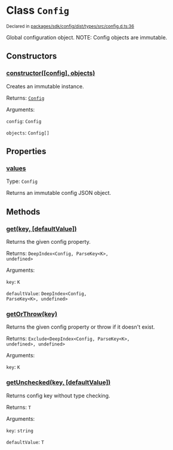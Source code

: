 # Class `Config`
<sub>Declared in [packages/sdk/config/dist/types/src/config.d.ts:36]()</sub>


Global configuration object.
NOTE: Config objects are immutable.


## Constructors
### [constructor(\[config\], objects)]()



Creates an immutable instance.


Returns: <code>[Config](/api/@dxos/react-client/classes/Config)</code>

Arguments: 

`config`: <code>Config</code>

`objects`: <code>Config[]</code>


## Properties
### [values]()
Type: <code>Config</code>

Returns an immutable config JSON object.


## Methods
### [get(key, \[defaultValue\])]()



Returns the given config property.


Returns: <code>DeepIndex&lt;Config, ParseKey&lt;K&gt;, undefined&gt;</code>

Arguments: 

`key`: <code>K</code>

`defaultValue`: <code>DeepIndex&lt;Config, ParseKey&lt;K&gt;, undefined&gt;</code>

### [getOrThrow(key)]()



Returns the given config property or throw if it doesn't exist.


Returns: <code>Exclude&lt;DeepIndex&lt;Config, ParseKey&lt;K&gt;, undefined&gt;, undefined&gt;</code>

Arguments: 

`key`: <code>K</code>

### [getUnchecked(key, \[defaultValue\])]()



Returns config key without type checking.


Returns: <code>T</code>

Arguments: 

`key`: <code>string</code>

`defaultValue`: <code>T</code>
